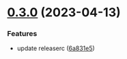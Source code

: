 # [0.3.0](https://github.com/endyjasmi/randomizer/compare/v0.2.0...v0.3.0) (2023-04-13)


### Features

* update releaserc ([6a831e5](https://github.com/endyjasmi/randomizer/commit/6a831e5cdde01e9b1c759c9d630402006c14284b))
